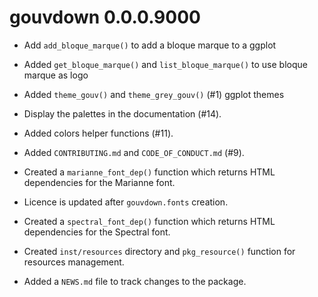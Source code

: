 # gouvdown 0.0.0.9000

* Add `add_bloque_marque()` to add a bloque marque to a ggplot

* Added `get_bloque_marque()` and `list_bloque_marque()` to use bloque marque as logo

* Added `theme_gouv()` and `theme_grey_gouv()` (#1) ggplot themes

* Display the palettes in the documentation (#14).

* Added colors helper functions (#11).

* Added `CONTRIBUTING.md` and `CODE_OF_CONDUCT.md` (#9).

* Created a `marianne_font_dep()` function which returns HTML dependencies for
the Marianne font.

* Licence is updated after `gouvdown.fonts` creation.

* Created a `spectral_font_dep()` function which returns HTML dependencies for
the Spectral font.

* Created `inst/resources` directory and `pkg_resource()` function for 
resources management.

* Added a `NEWS.md` file to track changes to the package.
